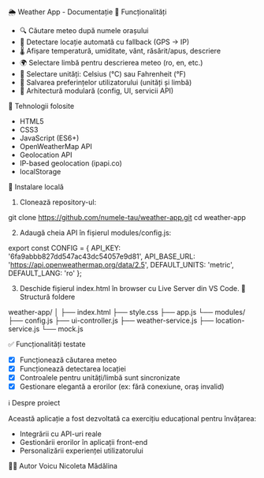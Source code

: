 🌦️ Weather App - Documentație
📌 Funcționalități

- 🔍 Căutare meteo după numele orașului
- 📍 Detectare locație automată cu fallback (GPS → IP)
- 🌡️ Afișare temperatură, umiditate, vânt, răsărit/apus, descriere
- 🌍 Selectare limbă pentru descrierea meteo (ro, en, etc.)
- 🧭 Selectare unități: Celsius (°C) sau Fahrenheit (°F)
- 💾 Salvarea preferințelor utilizatorului (unități și limbă)
- 🧱 Arhitectură modulară (config, UI, servicii API)

🧪 Tehnologii folosite

- HTML5
- CSS3
- JavaScript (ES6+)
- OpenWeatherMap API
- Geolocation API
- IP-based geolocation (ipapi.co)
- localStorage

🔧 Instalare locală
1. Clonează repository-ul:

git clone https://github.com/numele-tau/weather-app.git
cd weather-app

2. Adaugă cheia API în fișierul modules/config.js:

export const CONFIG = {
  API_KEY: '6fa9abbb827dd547ac43dc54057e9d81',
  API_BASE_URL: 'https://api.openweathermap.org/data/2.5',
  DEFAULT_UNITS: 'metric',
  DEFAULT_LANG: 'ro'
};

3. Deschide fișierul index.html în browser cu Live Server din VS Code.
📁 Structură foldere

weather-app/
│
├── index.html
├── style.css
├── app.js
└── modules/
    ├── config.js
    ├── ui-controller.js
    ├── weather-service.js
    ├── location-service.js
    └── mock.js

✅ Funcționalități testate

- [x] Funcționează căutarea meteo
- [x] Funcționează detectarea locației
- [x] Controalele pentru unități/limbă sunt sincronizate
- [x] Gestionare elegantă a erorilor (ex: fără conexiune, oraș invalid)

ℹ️ Despre proiect

Această aplicație a fost dezvoltată ca exercițiu educațional pentru învățarea:
- Integrării cu API-uri reale
- Gestionării erorilor în aplicații front-end
- Personalizării experienței utilizatorului

👩‍💻 Autor
Voicu Nicoleta Mădălina

